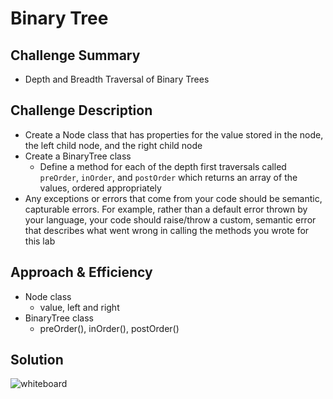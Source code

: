 # Binary Tree

## Challenge Summary
<!-- Short summary or background information -->
- Depth and Breadth Traversal of Binary Trees

## Challenge Description
<!-- Description of the challenge -->
- Create a Node class that has properties for the value stored in the node, the left child node, and the right child node
- Create a BinaryTree class
  - Define a method for each of the depth first traversals called `preOrder`, `inOrder`, and `postOrder` which returns an array of the values, ordered appropriately
- Any exceptions or errors that come from your code should be semantic, capturable errors. For example, rather than a default error thrown by your language, your code should raise/throw a custom, semantic error that describes what went wrong in calling the methods you wrote for this lab

## Approach & Efficiency
<!-- What approach did you take? Why? What is the Big O space/time for this approach? -->
- Node class
  - value, left and right
- BinaryTree class
  - preOrder(), inOrder(), postOrder()

## Solution
<!-- Embedded whiteboard image -->
![whiteboard](../../assets/tree.jpg "tree whiteboard")

<!-- class BinarySearchTree {
  add(input) {
    // insert new node at the correct place in the tree
    node = new Node(input)
  }
  contains(input) {
    // traversal and compare value to input to node.value
  }
} -->
